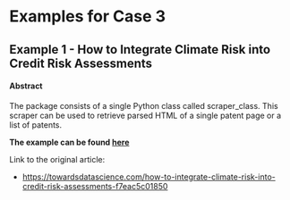 # Examples for Case 3

## Example 1 - How to Integrate Climate Risk into Credit Risk Assessments

#### Abstract

The package consists of a single Python class called scraper_class. This scraper can be used to retrieve parsed HTML of a single patent page or a list of patents.

**The example can be found [here](./climate_risk_credit_risk_assessment.md)**

Link to the original article:
- https://towardsdatascience.com/how-to-integrate-climate-risk-into-credit-risk-assessments-f7eac5c01850

